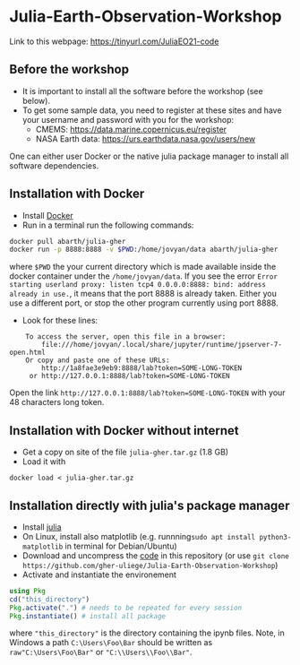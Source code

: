 # Julia-Earth-Observation-Workshop


Link to this webpage: https://tinyurl.com/JuliaEO21-code

## Before the workshop

* It is important to install all the software before the workshop (see below).
* To get some sample data, you need to register at these sites and have your username and password with you for the workshop:
     * CMEMS: https://data.marine.copernicus.eu/register
     * NASA Earth data: https://urs.earthdata.nasa.gov/users/new
      
One can either user Docker or the native julia package manager to install all software dependencies. 

## Installation with Docker

* Install [Docker](https://docs.docker.com/get-docker/)
* Run in a terminal run the following commands:

```bash
docker pull abarth/julia-gher
docker run -p 8888:8888 -v $PWD:/home/jovyan/data abarth/julia-gher
```

where `$PWD` the your current directory which is made available inside the docker container under the `/home/jovyan/data`.
If you see the error
`Error starting userland proxy: listen tcp4 0.0.0.0:8888: bind: address already in use.`, it means that the port 8888 is already taken.
Either you use a different port, or stop the other program currently using port 8888.

* Look for these lines:

```
    To access the server, open this file in a browser:
        file:///home/jovyan/.local/share/jupyter/runtime/jpserver-7-open.html
    Or copy and paste one of these URLs:
        http://1a8fae3e9eb9:8888/lab?token=SOME-LONG-TOKEN
     or http://127.0.0.1:8888/lab?token=SOME-LONG-TOKEN
```

Open the link `http://127.0.0.1:8888/lab?token=SOME-LONG-TOKEN` with your 48 characters long token.


## Installation with Docker without internet

* Get a copy on site of the file `julia-gher.tar.gz` (1.8 GB)
* Load it with 

```
docker load < julia-gher.tar.gz
```



## Installation directly with julia's package manager

* Install [julia](https://julialang.org/downloads/)
* On Linux, install also matplotlib (e.g. runnning`sudo apt install python3-matplotlib` in terminal for Debian/Ubuntu)
* Download and uncompress the [code](https://github.com/gher-uliege/Julia-Earth-Observation-Workshop/archive/refs/heads/main.zip) in this repository (or use `git clone https://github.com/gher-uliege/Julia-Earth-Observation-Workshop`)
* Activate and instantiate the environement

 ```julia
using Pkg
cd("this_directory")
Pkg.activate(".") # needs to be repeated for every session
Pkg.instantiate() # install all package
```

where `"this_directory"` is the directory containing the ipynb files. Note, in Windows a path `C:\Users\Foo\Bar` should be written as `raw"C:\Users\Foo\Bar"` or `"C:\\Users\\Foo\\Bar"`.
